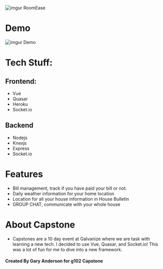 ![imgur RoomEase](https://i.imgur.com/WyYpXGS.png?1)

# Demo

![imgur Demo](https://i.imgur.com/ySK2cxJ.gif)

# Tech Stuff:
## Frontend:
* Vue
* Quasar
* Heroku
* Socket.io

## Backend
* Nodejs
* Knexjs
* Express
* Socket.io

# Features
* Bill management, track if you have paid your bill or not.
* Daily weather information for your home location
* Location for all your house information in House Bulletin
* GROUP CHAT, communicate with your whole house

# About Capstone
* Capstones are a 10 day event at Galvanize where we are task with learning a new tech. I decided to use Vue, Quasar, and Socket.io! This was a lot of fun for me to dive into a new framework.


#### Created By Gary Anderson for g102 Capstone
